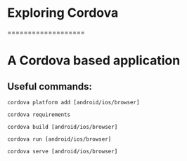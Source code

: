 # Exploring Cordova
===================

# A Cordova based application

## Useful commands:

```
cordova platform add [android/ios/browser]

cordova requirements

cordova build [android/ios/browser]

cordova run [android/ios/browser]

cordova serve [android/ios/browser]
```